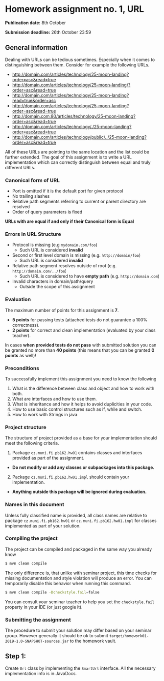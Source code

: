 Homework assignment no. 1, URL
====================================

**Publication date:** 8th October 

**Submission deadline:** 26th October 23:59

General information
-------------------
Dealing with URLs can be tedious sometimes. Especially when it comes to distinguishing between them. Consider for example the following URLs.

- http://domain.com/articles/technology/25-moon-landing?order=asc&read=true
- http://domain.com/articles/technology/25-moon-landing/?order=asc&read=true
- http://domain.com/articles/technology/25-moon-landing?read=true&order=asc
- http://domain.com/articles/technology/25-moon-landing?order=asc&read=true
- http://domain.com:80/articles/technology/25-moon-landing?order=asc&read=true
- http://domain.com/articles/technology/./25-moon-landing?order=asc&read=true
- http://domain.com/articles/technology/public/../25-moon-landing?order=asc&read=true

All of these URLs are pointing to the same location and the list could be further extended. 
The goal of this assignment is to write a URL implementation which can correctly distinguish between equal and truly different URLs.

### Canonical form of URL

- Port is omitted if it is the default port for given protocol 
- No trailing slashes
- Relative path segments referring to current or parent directory are resolved
- Order of query parameters is fixed

**URLs with are equal if and only if their Canonical form is Equal**

### Errors in URL Structure 
- Protocol is missing (e.g ```mydomain.com/foo```)
    - Such URL is considered **invalid**
- Second or first level domain is missing (e.g. ``http://domain/foo``)
    - Such URL is considered **invalid**
- Relative path segment resolves outside of root (e.g. ```http://domain.com/../foo```)
    - Such URL is considered to have **empty path** (e.g. ``http://domain.com``)
- Invalid characters in domain/path/query
    - Outside the scope of this assignment
    
### Evaluation
The maximum number of points for this assignment is **7**.

- **5 points** for passing tests (attached tests do not guarantee a 100% correctness).
- **2 points** for correct and clean implementation (evaluated by your class teacher).

In cases **when provided tests do not pass** with submitted solution you can be granted no more than **40 points** (this means that you can be granted **0 points** as well)!

### Preconditions
To successfully implement this assignment you need to know the following

1. What is the difference between class and object and how to work with both.
2. What are interfaces and how to use them.
3. What is inheritance and how it helps to avoid duplicities in your code.
4. How to use basic control structures such as if, while and switch.
5. How to work with Strings in java

### Project structure
The structure of project provided as a base for your implementation should meet the following criteria.

1. Package ```cz.muni.fi.pb162.hw01``` contains classes and interfaces provided as part of the assignment.
  - **Do not modify or add any classes or subpackages into this package.**
2. Package  ```cz.muni.fi.pb162.hw01.impl``` should contain your implementation.
  - **Anything outside this package will be ignored during evaluation.**

### Names in this document
Unless fully classified name is provided, all class names are relative to  package ```cz.muni.fi.pb162.hw01``` or ```cz.muni.fi.pb162.hw01.impl``` for classes implemented as part of your solution.

### Compiling the project
The project can be compiled and packaged in the same way you already know 

```bash
$ mvn clean compile
```

The only difference is, that unlike with seminar project, this time checks for missing documentation and style violation will produce an error. 
You can temporarily disable this behavior when running this command. 

```bash
$ mvn clean compile -Dcheckstyle.fail=false
```

You can consult your seminar teacher to help you set the ```checkstyle.fail``` property in your IDE (or just google it). 


### Submitting the assignment
The procedure to submit your solution may differ based on your seminar group. However generally it should be ok to submit ```target/homework01-2019-1.0-SNAPSHOT-sources.jar``` to the homework vault.

Step 1: 
---------------------------
Create ```Url``` class by implementing the ```SmartUrl``` interface. 
All the necessary implementation info is in JavaDocs. 
